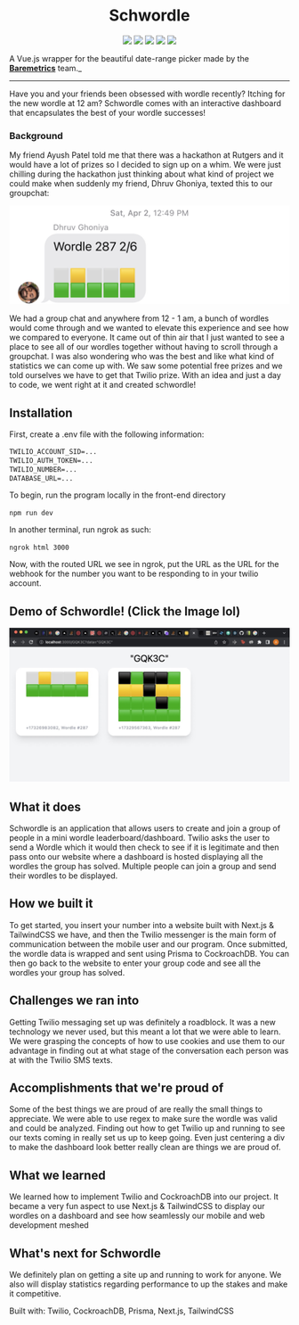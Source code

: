 <h1 align="center">Schwordle</h1>

<p align="center">

<img src="https://img.shields.io/badge/made%20by-ayushnpatel, abhitejbokka-blue.svg" >

<img src="https://img.shields.io/badge/next.js-12.1.0-green.svg">

<img src="https://badges.frapsoft.com/os/v1/open-source.svg?v=103" >

<img src="https://img.shields.io/github/stars/silent-lad/Vue2BaremetricsCalendar.svg?style=flat">

<img src="https://img.shields.io/badge/PRs-welcome-brightgreen.svg?style=flat">
</p>

A Vue.js wrapper for the beautiful date-range picker made by the **[Baremetrics](https://baremetrics.com)** team._

---


Have you and your friends been obsessed with wordle recently? Itching for the new wordle at 12 am? Schwordle comes with an interactive dashboard that encapsulates the best of your wordle successes!

### Background

My friend Ayush Patel told me that there was a hackathon at Rutgers and it would have a lot of prizes so I decided to sign up on a whim. We were just chilling during the hackathon just thinking about what kind of project we could make when suddenly my friend, Dhruv Ghoniya, texted this to our groupchat:

<img src="frontend/public/IMG_7688.jpg">

We had a group chat and anywhere from 12 - 1 am, a bunch of wordles would come through and we wanted to elevate this experience and see how we compared to everyone. It came out of thin air that I just wanted to see a place to see all of our wordles together without having to scroll through a groupchat. I was also wondering who was the best and like what kind of statistics we can come up with. We saw some potential free prizes and we told ourselves we have to get that Twilio prize. With an idea and just a day to code, we went right at it and created schwordle!

## Installation

First, create a .env file with the following information:
```
TWILIO_ACCOUNT_SID=...
TWILIO_AUTH_TOKEN=...
TWILIO_NUMBER=...
DATABASE_URL=...
```

To begin, run the program locally in the front-end directory

`npm run dev`

In another terminal, run ngrok as such: 

`ngrok html 3000`

Now, with the routed URL we see in ngrok, put the URL as the URL for the webhook for the number you want to be responding to in your twilio account.

## Demo of Schwordle! (Click the Image lol)


[<img src="frontend/public/dashboard.jpeg">](http://www.youtube.com/watch?v=-7Tb-z57g6Y "Video Title")


## What it does

Schwordle is an application that allows users to create and join a group of people in a mini wordle leaderboard/dashboard. Twilio asks the user to send a Wordle which it would then check to see if it is legitimate and then pass onto our website where a dashboard is hosted displaying all the wordles the group has solved. Multiple people can join a group and send their wordles to be displayed.

## How we built it
     
To get started, you insert your number into a website built with Next.js & TailwindCSS we have, and then the Twilio messenger is the main form of communication between the mobile user and our program. Once submitted, the wordle data is wrapped and sent using Prisma to CockroachDB. You can then go back to the website to enter your group code and see all the wordles your group has solved.

## Challenges we ran into

Getting Twilio messaging set up was definitely a roadblock. It was a new technology we never used, but this meant a lot that we were able to learn. We were grasping the concepts of how to use cookies and use them to our advantage in finding out at what stage of the conversation each person was at with the Twilio SMS texts.

## Accomplishments that we're proud of

Some of the best things we are proud of are really the small things to appreciate. We were able to use regex to make sure the wordle was valid and could be analyzed. Finding out how to get Twilio up and running to see our texts coming in really set us up to keep going. Even just centering a div to make the dashboard look better really clean are things we are proud of.

## What we learned

We learned how to implement Twilio and CockroachDB into our project. It became a very fun aspect to use Next.js & TailwindCSS to display our wordles on a dashboard and see how seamlessly our mobile and web development meshed

## What's next for Schwordle

We definitely plan on getting a site up and running to work for anyone. We also will display statistics regarding performance to up the stakes and make it competitive.

Built with: Twilio, CockroachDB, Prisma, Next.js, TailwindCSS
